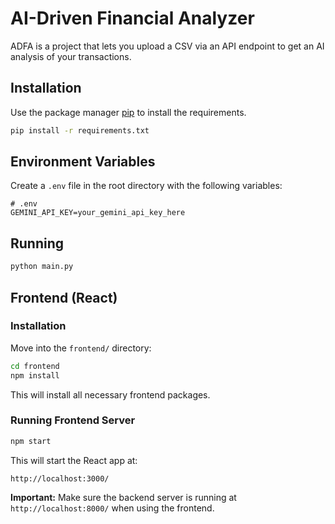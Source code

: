 # AI-Driven Financial Analyzer

ADFA is a project that lets you upload a CSV via an API endpoint to get an AI analysis of your transactions.

## Installation

Use the package manager [pip](https://pip.pypa.io/en/stable/) to install the requirements.

```bash
pip install -r requirements.txt
```
## Environment Variables
Create a `.env` file in the root directory with the following variables:
```env
# .env
GEMINI_API_KEY=your_gemini_api_key_here
```
## Running

```bash
python main.py
```

## Frontend (React)

### Installation

Move into the `frontend/` directory:

```bash
cd frontend
npm install
```

This will install all necessary frontend packages.

### Running Frontend Server

```bash
npm start
```

This will start the React app at:

```
http://localhost:3000/
```

**Important:** Make sure the backend server is running at `http://localhost:8000/` when using the frontend.
